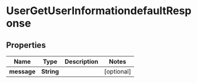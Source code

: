 

# UserGetUserInformationdefaultResponse


## Properties

| Name | Type | Description | Notes |
|------------ | ------------- | ------------- | -------------|
|**message** | **String** |  |  [optional] |



